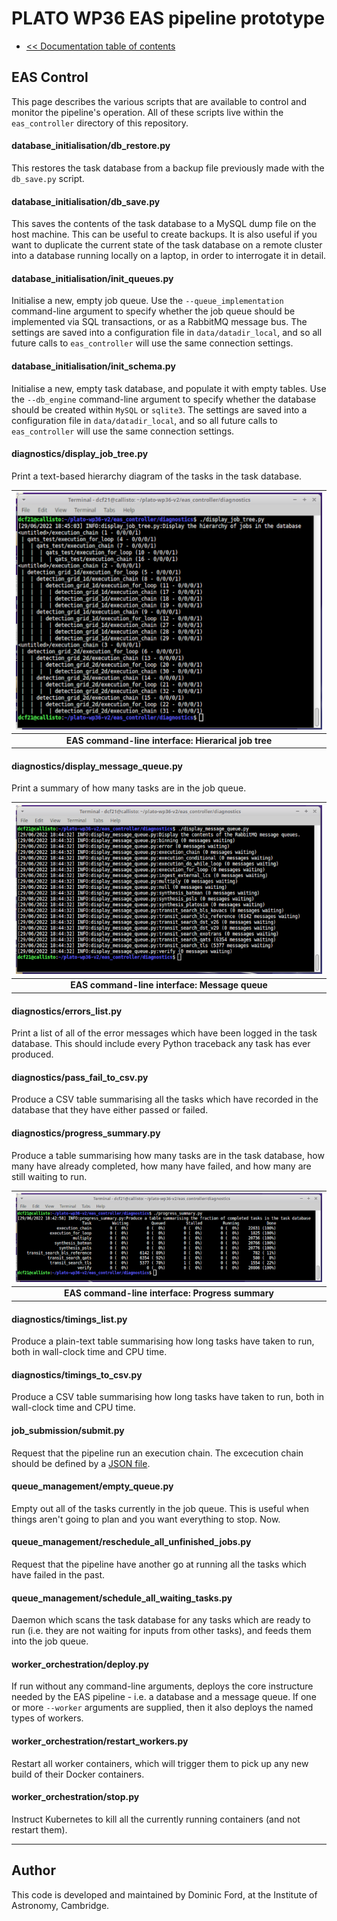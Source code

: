 # PLATO WP36 EAS pipeline prototype

* [<< Documentation table of contents](contents.md)

## EAS Control

This page describes the various scripts that are available to control and monitor the pipeline's operation. All of these scripts live within the `eas_controller` directory of this repository.

#### database_initialisation/db_restore.py

This restores the task database from a backup file previously made with the `db_save.py` script.

#### database_initialisation/db_save.py

This saves the contents of the task database to a MySQL dump file on the host machine. This can be useful to create backups. It is also useful if you want to duplicate the current state of the task database on a remote cluster into a database running locally on a laptop, in order to interrogate it in detail.

#### database_initialisation/init_queues.py

Initialise a new, empty job queue. Use the `--queue_implementation` command-line argument to specify whether the job queue should be implemented via SQL transactions, or as a RabbitMQ message bus. The settings are saved into a configuration file in `data/datadir_local`, and so all future calls to `eas_controller` will use the same connection settings.

#### database_initialisation/init_schema.py

Initialise a new, empty task database, and populate it with empty tables. Use the `--db_engine` command-line argument to specify whether the database should be created within `MySQL` or `sqlite3`. The settings are saved into a configuration file in `data/datadir_local`, and so all future calls to `eas_controller` will use the same connection settings.

#### diagnostics/display_job_tree.py

Print a text-based hierarchy diagram of the tasks in the task database.

|![EAS command-line interface](img/cmd_line_job_tree_sm.png)|
|:--:|
|**EAS command-line interface: Hierarical job tree**|

#### diagnostics/display_message_queue.py

Print a summary of how many tasks are in the job queue.

|![EAS command-line interface](img/cmd_line_msg_queue_sm.png)|
|:--:|
|**EAS command-line interface: Message queue**|

#### diagnostics/errors_list.py

Print a list of all of the error messages which have been logged in the task database. This should include every Python traceback any task has ever produced.

#### diagnostics/pass_fail_to_csv.py

Produce a CSV table summarising all the tasks which have recorded in the database that they have either passed or failed.

#### diagnostics/progress_summary.py

Produce a table summarising how many tasks are in the task database, how many have already completed, how many have failed, and how many are still waiting to run.

|![EAS command-line interface](img/cmd_line_progress_sm.png)|
|:--:|
|**EAS command-line interface: Progress summary**|

#### diagnostics/timings_list.py

Produce a plain-text table summarising how long tasks have taken to run, both in wall-clock time and CPU time.

#### diagnostics/timings_to_csv.py

Produce a CSV table summarising how long tasks have taken to run, both in wall-clock time and CPU time.

#### job_submission/submit.py

Request that the pipeline run an execution chain. The excecution chain should be defined by a [JSON file](task_chains.md).

#### queue_management/empty_queue.py

Empty out all of the tasks currently in the job queue. This is useful when things aren't going to plan and you want everything to stop. Now.

#### queue_management/reschedule_all_unfinished_jobs.py

Request that the pipeline have another go at running all the tasks which have failed in the past.

#### queue_management/schedule_all_waiting_tasks.py

Daemon which scans the task database for any tasks which are ready to run (i.e. they are not waiting for inputs from other tasks), and feeds them into the job queue.

#### worker_orchestration/deploy.py

If run without any command-line arguments, deploys the core instructure needed by the EAS pipeline - i.e. a database and a message queue. If one or more `--worker` arguments are supplied, then it also deploys the named types of workers.

#### worker_orchestration/restart_workers.py

Restart all worker containers, which will trigger them to pick up any new build of their Docker containers.

#### worker_orchestration/stop.py

Instruct Kubernetes to kill all the currently running containers (and not restart them).

---

## Author

This code is developed and maintained by Dominic Ford, at the Institute of Astronomy, Cambridge.
